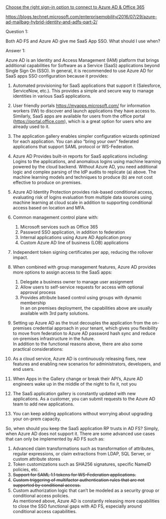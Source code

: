 [Choose the right sign-in option to connect to Azure AD & Office 365](https://blogs.msdn.microsoft.com/samueld/2017/06/13/choosing-the-right-sign-in-option-to-connect-to-azure-ad-office-365/)

https://blogs.technet.microsoft.com/enterprisemobility/2016/07/29/azure-ad-mailbag-hybrid-identity-and-adfs-part-2/

Question 1:

Both AD FS and Azure AD give me SaaS App SSO. What should I use when?

 

Answer 1:

Azure AD is an Identity and Access Management (IAM) platform that brings additional capabilities for Software as a Service (SaaS) applications beyond Single Sign On (SSO). In general, it is recommended to use Azure AD for SaaS apps SSO configuration because it provides:

1. Automated provisioning for SaaS applications that support it (Salesforce, ServiceNow, etc.). This provides a simple and secure way to manage identities in various SaaS applications.
2. User friendly portals https://myapps.microsoft.com/ for information workers (IW) to discover and launch applications they have access to. Similarly, SaaS apps are available for users from the office portal (https://portal.office.com), which is a great option for users who are already used to it.
3. The application gallery enables simpler configuration wizards optimized for each application. You can also “bring your own” federated applications that support SAML protocol or WS-Federation.
4. Azure AD Provides built-in reports for SaaS applications including:  Logins to the applications, and anomalous logins using machine learning powered by the cloud backend.  Without Azure AD, you need additional logic and complex parsing of the IdP audits to replicate (a) above. The machine learning models and techniques to produce (b) are not cost effective to produce on premises.
5. Azure AD Identity Protection provides risk-based conditional access, evaluating risk of logins evaluation from multiple data sources using machine learning at cloud scale in addition to supporting conditional access based on location and MFA.
6. Common management control plane with:
    1. Microsoft services such as Office 365
    2. Password SSO application, in addition to federation
    3. Internal applications using Azure AD Application proxy
    4. Custom Azure AD line of business (LOB) applications
7. Independent token signing certificates per app, reducing the rollover impact.
8. When combined with group management features, Azure AD provides more options to assign access to the SaaS apps:
    1. Delegate a business owner to manage user assignment
    2. Allow users to self-service requests for access with optional approval process
    3. Provides attribute based control using groups with dynamic membership  
In an on premises deployment, the capabilities above are usually available with 3rd party solutions.  

9. Setting up Azure AD as the trust decouples the application from the on-premises credential approach in your tenant, which gives you flexibility to move from federation to Azure AD password hash sync and reduce on-premises infrastructure in the future.  
In addition to the functional reasons above, there are also some practical considerations:

10. As a cloud service, Azure AD is continuously releasing fixes, new features and enabling new scenarios for administrators, developers, and end users.
11. When Apps in the Gallery change or break their API’s, Azure AD engineers wake up in the middle of the night to fix it, not you
12. The SaaS application gallery is constantly updated with new applications. As a customer, you can submit requests to the  Azure AD team to add new applications.
13. You can keep adding applications without worrying about upgrading your on-prem capacity.
 

So, when should you keep the SaaS application RP trusts in AD FS? Simply, when Azure AD does not support it. There are some advanced use cases that can only be implemented by AD FS such as:

1. Advanced claim transformations such as transformation of attributes, regular expressions, or claim extractions from LDAP, SQL Server, or custom attribute stores
2. Token customizations such as SHA256 signatures, specific NameID policies, etc.
3. ~~Support for SAML 1.1 tokens for WS-Federation applications.~~
4. ~~Custom triggering of multifactor authentication rules that are not supported by conditional access.~~
4. Custom authorization logic that can’t be modeled as a security group or conditional access policies.  
As mentioned above, Azure AD is constantly releasing more capabilities to close the SSO functional gaps with AD FS, especially around conditional access capabilities.